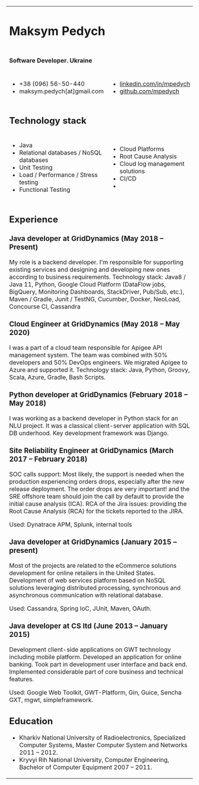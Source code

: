 <table>
    <tbody>
    <tr>
        <td colspan="4"><h1>Maksym Pedych</h1></td>
    </tr>
    <tr>
        <td colspan="4"><h4>Software Developer. Ukraine</h4></td>
    </tr>
    <tr>
        <td colspan="2">
            <ul>
                <li>+38 (096) 56-50-440</li>
                <li>maksym.pedych[at]gmail.com</li>
            </ul>
        </td>
        <td colspan="2">
            <ul>
                <li><a href="https://linkedin.com/in/mpedych">linkedin.com/in/mpedych</a></li>
                <li><a href="https://github.com/mpedych">github.com/mpedych</a></li>
            </ul>
        </td>
    </tr>
    <tr>
        <td colspan="4"><h2>Technology stack</h2></td>
    </tr>
    <tr>
        <td colspan="2">
            <ul>
                <li>Java</li>
                <li>Relational databases / NoSQL databases</li>
                <li>Unit Testing</li>
                <li>Load / Performance / Stress testing</li>
                <li>Functional Testing</li>
            </ul>
        </td>
        <td colspan="2">
            <ul>
                <li>Cloud Platforms</li>
                <li>Root Cause Analysis</li>
                <li>Cloud log management solutions</li>
                <li>CI/CD</li>
                <li></li>
            </ul>
        </td>
    </tr>
    <tr>
        <td colspan="4">
            <div>
                <h2>Experience</h2>
                <h3>Java developer at GridDynamics (May 2018 – Present)</h3>
                <p>
                    My role is a backend developer. I'm responsible for supporting existing services and designing and developing new ones according to business requirements. Technology stack: Java8 / Java 11, Python, Google Cloud Platform (DataFlow jobs, BigQuery, Monitoring Dashboards, StackDriver, Pub/Sub, etc.), Maven / Gradle, Junit / TestNG, Cucumber, Docker, NeoLoad, Concourse CI, Cassandra
                </p>
                <h3>Cloud Engineer at GridDynamics (May 2018 – May 2020)</h3>
                <p>
                    I was a part of a cloud team responsible for Apigee API management system. The team was combined with 50% developers and 50% DevOps engineers. We migrated Apigee to Azure and supported it. Technology stack: Java, Python, Groovy, Scala, Azure, Gradle, Bash Scripts.
                </p>
                <h3>Python developer at GridDynamics (February 2018 – May 2018)</h3>
                <p>
                    I was working as a backend developer in Python stack for an NLU project. It was a classical client-server application with SQL DB underhood. Key development framework was Django.
                </p>
                <h3>Site Reliability Engineer at GridDynamics (March 2017 – February 2018)</h3>
                <p>
                    SOC calls support: Most likely, the support is needed when the production experiencing orders drops, especially after the new release deployment. The order drops are very important! and the SRE offshore team should join the call by default to provide the initial cause analysis (ICA). RCA of the Jira issues: providing the Root Cause Analysis (RCA) for the tickets reported to the JIRA.
                </p>
                <p>
                    Used: Dynatrace APM, Splunk, internal tools
                </p>
                <h3>Java developer at GridDynamics (January 2015 – present)</h3>
                <p>
                    Most of the projects are related to the eCommerce solutions development for online retailers in the United States. Development of web services platform based on NoSQL solutions leveraging distributed processing, synchronous and asynchronous communication with relational database.
                </p>
                <p>
                    Used: Cassandra, Spring IoC, JUnit, Maven, OAuth.
                </p>
                <h3>Java developer at CS ltd (June 2013 – January 2015)</h3>
                <p>
                    Development client-side applications on GWT technology including mobile platform. Developed an application for online banking. Took part in development user interface and back end. Implemented considerable part of core business and technical features.
                </p>
                <p>
                    Used: Google Web Toolkit, GWT-Platform, Gin, Guice, Sencha GXT, mgwt, simpleframework.
                </p>
                <h2>Education</h2>
                <ul>
                    <li>Kharkiv National University of Radioelectronics, Specialized Computer Systems, Master Computer System and Networks 2011 – 2012.</li>
                    <li>Kryvyi Rih National University, Computer Engineering, Bachelor of Computer Equipment 2007 – 2011.</li>
                </ul>
            </div>
        </td>
    </tr>
    </tbody>
</table>

